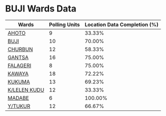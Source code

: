 
# BUJI Wards Data

| Wards | Polling Units | Location Data Completion (%) |
| ---- | ----- | ------- |
| [AHOTO](./wards/3700-ahoto) | 9 | 33.33% |
| [BUJI](./wards/3701-buji) | 10 | 70.00% |
| [CHURBUN](./wards/3702-churbun) | 12 | 58.33% |
| [GANTSA](./wards/3703-gantsa) | 16 | 75.00% |
| [FALAGERI](./wards/3704-falageri) | 8 | 75.00% |
| [KAWAYA](./wards/3705-kawaya) | 18 | 72.22% |
| [KUKUMA](./wards/3706-kukuma) | 13 | 69.23% |
| [K/LELEN KUDU](./wards/3707-k/lelen-kudu) | 12 | 33.33% |
| [MADABE](./wards/3708-madabe) | 6 | 100.00% |
| [Y/TUKUR](./wards/3709-y/tukur) | 12 | 66.67% |




